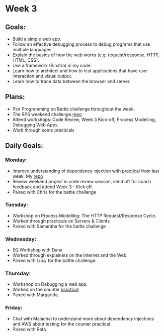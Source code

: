 # Week 3

## Goals:
- Build a simple web app.
- Follow an effective debugging process to debug programs that use multiple languages.
- Explain the basics of how the web works (e.g. request/response, HTTP, HTML, CSS).
- Use a framework (Sinatra) in my code.
- Learn how to architect and how to test applications that have user interaction and visual output.
- Learn how to trace data between the browser and server.


## Plans:
- Pair Programming on Battle challenge throughout the week.
- The RPS weekend challenge.[repo](https://github.com/TamMelPer/rps-challenge)
- Attend workshops: Code Review, Week 3 Kick-off, Process Modelling, Debugging Web Apps.
- Work through some practicals


## Daily Goals:
### Monday:
- Improve understanding of dependency injection with [practical](https://github.com/makersacademy/skills-workshops/blob/master/practicals/object_oriented_design/dependency_injection.md) from last week. My [repo](https://github.com/TamMelPer/DependencyInjectionPractical)
- Review weekend project in code review session, send off for coach feedback and attend Week 3 - Kick off.
- Paired with Chris for the battle challenge


### Tuesday:
- Workshop on Process Modelling: The HTTP Request/Response Cycle.
- Worked through practicals on Servers & Clients
- Paired with Samantha for the battle challenge


### Wednesday:
- EQ Workshop with Dana
- Worked through explainers on the Internet and the Web.
- Paired with Lucy for the battle challenge.


### Thursday:
- Workshop on Debugging a web app.
- Worked on the counter [practical](https://github.com/tatsiana-makers/count-sinatra)
- Paired with Margarida.

### Friday:
- Chat with Malachai to understand more about dependency injections and AWS about testing for the counter practical
- Paired with Rafa
